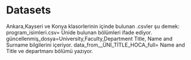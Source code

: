 # Datasets

Ankara,Kayseri ve Konya klasorlerinin içinde bulunan .csvler şu demek:
program_isimleri.csv= Ünide bulunan bölümleri ifade ediyor.
güncellenmiş_dosya=University,Faculty,Department Title, Name and Surname bilgilerini içeriyor.
data_from__ÜNİ_TİTLE_HOCA_full= Name and Title ve departmanı bölümü yazıyor.
